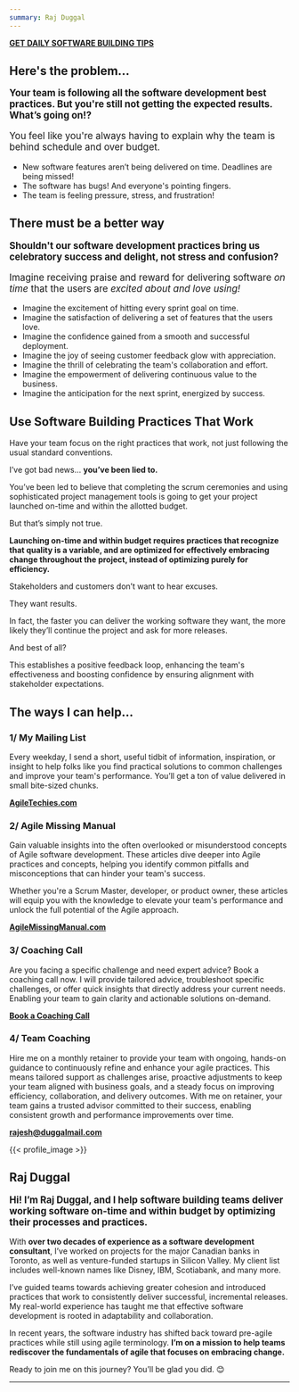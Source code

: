 ```yaml
---
summary: Raj Duggal
---
```


<span class="button profile" style="text-transform: uppercase;">__[Get daily software building tips</b>](https://AgileTechies.com)__</span>

## Here's the problem...

<p style="font-weight: bold; font-size: larger;">Your team is following all the software development best practices. But you're still not getting the expected results. What’s going on!?</p>

<p style="font-size: larger">You feel like you're always having to explain why the team is behind schedule and over budget.</i></p>

* New software features aren’t being delivered on time. Deadlines are being missed!
* The software has bugs! And everyone's pointing fingers.
* The team is feeling pressure, stress, and frustration!

## There must be a better way

<p style="font-weight: bold; font-size: larger;">Shouldn't our software development practices bring us celebratory success and delight, not stress and confusion?</p>

<p style="font-size: larger">Imagine receiving praise and reward for delivering software <i>on time</i> that the users are <i>excited about and love using!</i></p>

* Imagine the excitement of hitting every sprint goal on time.
* Imagine the satisfaction of delivering a set of features that the users love.
* Imagine the confidence gained from a smooth and successful deployment.
* Imagine the joy of seeing customer feedback glow with appreciation.
* Imagine the thrill of celebrating the team's collaboration and effort.
* Imagine the empowerment of delivering continuous value to the business.
* Imagine the anticipation for the next sprint, energized by success.

## Use Software Building Practices That Work
Have your team focus on the right practices that work, not just following the usual standard conventions.

I’ve got bad news... __you’ve been lied to.__

You’ve been led to believe that completing the scrum ceremonies and using sophisticated project management tools is going to get your project launched on-time and within the allotted budget.

But that’s simply not true.

__Launching on-time and within budget requires practices that recognize that quality is a variable, and are optimized for  effectively embracing change throughout the project, instead of optimizing purely for efficiency.__

Stakeholders and customers don’t want to hear excuses.

They want results.

In fact, the faster you can deliver the working software they want, the more likely they’ll continue the project and ask for more releases.

And best of all?

This establishes a positive feedback loop, enhancing the team's effectiveness and boosting confidence by ensuring alignment with stakeholder expectations.

## The ways I can help...


### 1/ My Mailing List
Every weekday, I send a short, useful tidbit of information, inspiration, or insight
to help folks like you find practical solutions to common challenges and improve your team's performance.
You’ll get a ton of value delivered in small bite-sized chunks.

<span class="button profile" style="text-transform: ppercase;">__[AgileTechies.com](https://AgileTechies.com)__</span>

### 2/ Agile Missing Manual
Gain valuable insights into the often overlooked or misunderstood concepts of Agile software development. These articles dive deeper into Agile practices and concepts, helping you identify common pitfalls and misconceptions that can hinder your team's success.

Whether you're a Scrum Master, developer, or product owner, these articles will equip you with the knowledge to elevate your team's performance and unlock the full potential of the Agile approach.

<span class="button profile" style="text-transform: ppercase;">__[AgileMissingManual.com](https://AgileMissingManual.com)__</span>

### 3/ Coaching Call
Are you facing a specific challenge and need expert advice? Book a coaching call now. I will provide tailored advice, troubleshoot specific challenges, or offer quick insights that directly address your current needs. Enabling your team to gain clarity and actionable solutions on-demand.

<span class="button profile" style="text-transform: ppercase;">__[Book a Coaching Call](https://clarity.fm/rajeshduggal/expertise/agile-software-development-coach)__</span>

### 4/ Team Coaching

Hire me on a monthly retainer to provide your team with ongoing, hands-on guidance to continuously refine and enhance your agile practices. This means tailored support as challenges arise, proactive adjustments to keep your team aligned with business goals, and a steady focus on improving efficiency, collaboration, and delivery outcomes. With me on retainer, your team gains a trusted advisor committed to their success, enabling consistent growth and performance improvements over time.

<span class="button profile" style="text-transform: ppercase;">__[rajesh@duggalmail.com](mailto:rajesh@duggalmail.com)__</span>

{{< profile_image >}}

## Raj Duggal
<p style="font-weight: bold; font-size: larger;">
Hi! I’m Raj Duggal, and I help software building teams deliver working software on-time and within budget by optimizing their processes and practices.
</p>

With __over two decades of experience as a software development consultant__, I’ve worked on projects for the major Canadian banks in Toronto, as well as venture-funded startups in Silicon Valley. My client list includes well-known names like Disney, IBM, Scotiabank, and many more.


I’ve guided teams towards achieving greater cohesion and introduced practices that work to consistently deliver successful, incremental releases. My real-world experience has taught me that effective software development is rooted in adaptability and collaboration.

In recent years, the software industry has shifted back toward pre-agile practices while still using agile terminology. __I’m on a mission to help teams rediscover the fundamentals of agile that focuses on embracing change.__

Ready to join me on this journey? You’ll be glad you did. 😊

----
